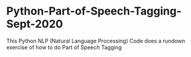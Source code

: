 # Python-Part-of-Speech-Tagging-Sept-2020
This Python NLP  (Natural Language Processing) Code does a rundown exercise of how to do Part of Speech Tagging
